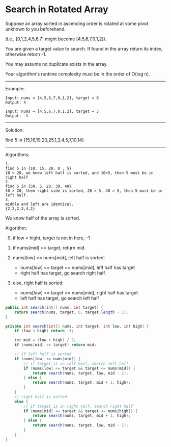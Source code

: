 # Search in Rotated Array

Suppose an array sorted in ascending order is rotated at some pivot unknown to you beforehand.

(i.e., [0,1,2,4,5,6,7] might become [4,5,6,7,0,1,2]).

You are given a target value to search. If found in the array return its index, otherwise return -1.

You may assume no duplicate exists in the array.

Your algorithm's runtime complexity must be in the order of O(log n).

---

Example:
```
Input: nums = [4,5,6,7,0,1,2], target = 0
Output: 4

Input: nums = [4,5,6,7,0,1,2], target = 3
Output: -1
```

---

Solution:


find 5 in {15,16,19,20,25,1,3,4,5,7,10,14}

---

Algorithms:

```
1. 
find 5 in {10, 15, 20, 0 , 5}
10 < 20, we know left half is sorted, and 10>5, then 5 must be in right half
2.
find 5 in {50, 5, 20, 30, 40}
50 > 20, then right side is sorted, 20 > 5, 40 > 5, then 5 must be in left half.
3. 
middle and left are identical.
{2,2,2,3,4,2}
```

We know half of the array is sorted.

Algorithm:

0. if low < hight, target is not in here, -1

1. if nums[mid] == target, return mid.

2. nums[low] <= nums[mid], left half is sorted:

    + nums[low] <= target <= nums[mid], left half has target
    + right half has target, go search right half.

3. else, right half is sorted:

    + nums[low] <= target <= nums[mid], right half has target
    + left half has target, go search left half

```java
public int search(int[] nums, int target) {
    return search(nums, target, 0, target.length - 1);
}

private int search(int[] nums, int target, int low, int high) {
    if (low < high) return -1;

    int mid = (low + high) / 2;
    if (nums[mid] == target) return mid;

    // if left half is sorted
    if (nums[low] <= nums[mid]) {
        // if target is in left half, search left half
        if (nums[low] <= target && target <= nums[mid]) {
            return search(nums, target, low, mid - 1);
        } else {
            return search(nums, target, mid + 1, high);
        }
    }
    // right half is sorted
    else {
        // if target is in right half, search right half
        if (nums[mid] <= target && target <= nums[high]) {
            return search(nums, target, mid + 1, high);
        } else {
            return search(nums, target, low, mid - 1);
        }
    }
}
```